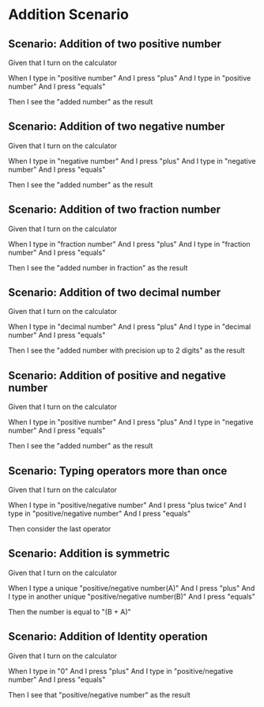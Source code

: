 # Addition Scenario

## Scenario: Addition of two positive number
  
  Given that I turn on the calculator
  
  When I type in "positive number"
  And I press "plus"
  And I type in "positive number"
  And I press "equals"
  
  Then I see the "added number" as the result

## Scenario: Addition of two negative number
  
  Given that I turn on the calculator
  
  When I type in "negative number"
  And I press "plus"
  And I type in "negative number"
  And I press "equals"
  
  Then I see the "added number" as the result

## Scenario: Addition of two fraction number
  
  Given that I turn on the calculator
  
  When I type in "fraction number"
  And I press "plus"
  And I type in "fraction number"
  And I press "equals"
  
  Then I see the "added number in fraction" as the result

## Scenario: Addition of two decimal number
  
  Given that I turn on the calculator
  
  When I type in "decimal number"
  And I press "plus"
  And I type in "decimal number"
  And I press "equals"
  
  Then I see the "added number with precision up to 2 digits" as the result

## Scenario: Addition of positive and negative number
  
  Given that I turn on the calculator
  
  When I type in "positive number"
  And I press "plus"
  And I type in "negative number"
  And I press "equals"
  
  Then I see the "added number" as the result

## Scenario: Typing operators more than once
  
  Given that I turn on the calculator
  
  When I type in "positive/negative number"
  And I press "plus twice"
  And I type in "positive/negative number"
  And I press "equals"
  
  Then consider the last operator

## Scenario: Addition is symmetric
  
  Given that I turn on the calculator
  
  When I type a unique "positive/negative number(A)"
  And I press "plus"
  And I type in another unique "positive/negative number(B)"
  And I press "equals"
  
  Then the number is equal to "(B + A)"

## Scenario: Addition of Identity operation
  
  Given that I turn on the calculator
  
  When I type in "0"
  And I press "plus"
  And I type in "positive/negative number"
  And I press "equals"
  
  Then I see that "positive/negative number" as the result

